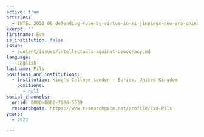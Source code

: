 ```yaml
---
active: true
articles:
  - INTEL_2022_06_defending-rule-by-virtue-in-xi-jinpings-new-era-china
exerpt: ''
firstname: Eva
is_institution: false
issue:
  - content/issues/intellectuals-against-democracy.md
language:
  - English
lastname: Pils
positions_and_institutions:
  - institution: King's College London - Eurics, United Kingdom
    positions:
      - null
social_channels:
  orcid: 0000-0002-7208-5539
  researchgate: https://www.researchgate.net/profile/Eva-Pils
years:
  - 2022

---
```

